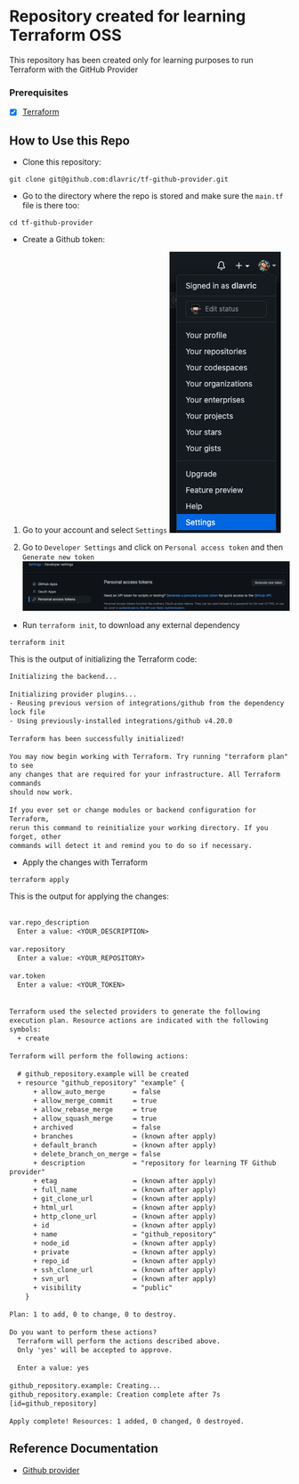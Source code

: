 # Repository created for learning Terraform OSS
This repository has been created only for learning purposes to run Terraform with the GitHub Provider

### Prerequisites

- [X] [Terraform](https://www.terraform.io/downloads)

## How to Use this Repo

- Clone this repository:
```shell
git clone git@github.com:dlavric/tf-github-provider.git
```

- Go to the directory where the repo is stored and make sure the `main.tf` file is there too:
```shell
cd tf-github-provider
```

- Create a Github token:
1. Go to your account and select `Settings`
![Picture1](https://github.com/dlavric/tf-github-provider/blob/main/Screenshot%202022-02-17%20at%2009.12.22.png)

2. Go to `Developer Settings` and click on `Personal access token` and then `Generate new token` 
![Picture2](https://github.com/dlavric/tf-github-provider/blob/main/Screenshot%202022-02-17%20at%2009.15.40.png)


- Run `terraform init`, to download any external dependency
```shell
terraform init
```


This is the output of initializing the Terraform code:
```shell
Initializing the backend...

Initializing provider plugins...
- Reusing previous version of integrations/github from the dependency lock file
- Using previously-installed integrations/github v4.20.0

Terraform has been successfully initialized!

You may now begin working with Terraform. Try running "terraform plan" to see
any changes that are required for your infrastructure. All Terraform commands
should now work.

If you ever set or change modules or backend configuration for Terraform,
rerun this command to reinitialize your working directory. If you forget, other
commands will detect it and remind you to do so if necessary.
```

- Apply the changes with Terraform
```shell
terraform apply
```

This is the output for applying the changes:
```shell

var.repo_description
  Enter a value: <YOUR_DESCRIPTION>

var.repository
  Enter a value: <YOUR_REPOSITORY>

var.token
  Enter a value: <YOUR_TOKEN>


Terraform used the selected providers to generate the following execution plan. Resource actions are indicated with the following symbols:
  + create

Terraform will perform the following actions:

  # github_repository.example will be created
  + resource "github_repository" "example" {
      + allow_auto_merge       = false
      + allow_merge_commit     = true
      + allow_rebase_merge     = true
      + allow_squash_merge     = true
      + archived               = false
      + branches               = (known after apply)
      + default_branch         = (known after apply)
      + delete_branch_on_merge = false
      + description            = "repository for learning TF Github provider"
      + etag                   = (known after apply)
      + full_name              = (known after apply)
      + git_clone_url          = (known after apply)
      + html_url               = (known after apply)
      + http_clone_url         = (known after apply)
      + id                     = (known after apply)
      + name                   = "github_repository"
      + node_id                = (known after apply)
      + private                = (known after apply)
      + repo_id                = (known after apply)
      + ssh_clone_url          = (known after apply)
      + svn_url                = (known after apply)
      + visibility             = "public"
    }

Plan: 1 to add, 0 to change, 0 to destroy.

Do you want to perform these actions?
  Terraform will perform the actions described above.
  Only 'yes' will be accepted to approve.

  Enter a value: yes

github_repository.example: Creating...
github_repository.example: Creation complete after 7s [id=github_repository]

Apply complete! Resources: 1 added, 0 changed, 0 destroyed.
```

## Reference Documentation

- [Github provider](https://registry.terraform.io/providers/integrations/github/latest/docs)
